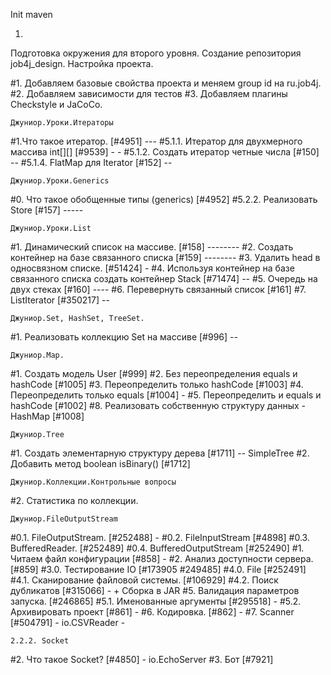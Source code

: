 Init maven

1)
Подготовка окружения для второго уровня.
Создание репозитория job4j_design.
Настройка проекта.

#1. Добавляем базовые свойства проекта и меняем group id на ru.job4j.
#2. Добавляем зависимости для тестов
#3. Добавляем плагины Checkstyle и JaCoCo.

    Джуниор.Уроки.Итераторы

#1.Что такое итератор. [#4951] ---
#5.1.1. Итератор для двухмерного массива int[][] [#9539] - -
#5.1.2. Создать итератор четные числа [#150] --
#5.1.4. FlatMap для Iterator<Iterator> [#152] --

    Джуниор.Уроки.Generics

#0. Что такое обобщенные типы (generics) [#4952]
#5.2.2. Реализовать Store<T extends Base> [#157] -----

    Джуниор.Уроки.List

#1. Динамический список на массиве. [#158] --------
#2. Создать контейнер на базе связанного списка [#159] --------
#3. Удалить head в односвязном списке. [#51424] -
#4. Используя контейнер на базе связанного списка создать контейнер Stack [#71474] --
#5. Очередь на двух стеках [#160] ----
#6. Перевернуть связанный список [#161] 
#7. ListIterator [#350217] --

    Джуниор.Set, HashSet, TreeSet.

#1. Реализовать коллекцию Set на массиве [#996] --

    Джуниор.Map.

#1. Создать модель User   [#999]
#2. Без переопределения equals и hashCode [#1005]
#3. Переопределить только hashCode [#1003]
#4. Переопределить только equals [#1004] -
#5. Переопределить и equals и hashCode [#1002]
#8. Реализовать собственную структуру данных - HashMap [#1008] 

    Джуниор.Tree

#1. Создать элементарную структуру дерева [#1711] -- SimpleTree
#2. Добавить метод boolean isBinary() [#1712] 

    Джуниор.Коллекции.Контрольные вопросы

#2. Статистика по коллекции.

    Джуниор.FileOutputStream

#0.1. FileOutputStream. [#252488] -
#0.2. FileInputStream [#4898] 
#0.3. BufferedReader. [#252489]
#0.4. BufferedOutputStream [#252490]
#1. Читаем файл конфигурации [#858] -
#2. Анализ доступности сервера. [#859]
#3.0. Тестирование IO [#173905 #249485]
#4.0. File [#252491]
#4.1. Сканирование файловой системы. [#106929]
#4.2. Поиск дубликатов [#315066] - + Сборка в JAR
#5. Валидация параметров запуска. [#246865]
#5.1. Именованные аргументы [#295518] - 
#5.2. Архивировать проект [#861] -
#6. Кодировка. [#862]  -
#7. Scanner [#504791] - io.CSVReader -

    2.2.2. Socket
#2. Что такое Socket? [#4850] - io.EchoServer 
#3. Бот [#7921]